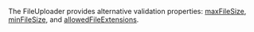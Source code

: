 The FileUploader provides alternative validation properties: [maxFileSize](/api-reference/10%20UI%20Widgets/dxFileUploader/1%20Configuration/maxFileSize.md '/Documentation/ApiReference/UI_Components/dxFileUploader/Configuration/#maxFileSize'), [minFileSize](/api-reference/10%20UI%20Widgets/dxFileUploader/1%20Configuration/minFileSize.md '/Documentation/ApiReference/UI_Components/dxFileUploader/Configuration/#minFileSize'), and [allowedFileExtensions](/api-reference/10%20UI%20Widgets/dxFileUploader/1%20Configuration/allowedFileExtensions.md '/Documentation/ApiReference/UI_Components/dxFileUploader/Configuration/#allowedFileExtensions').